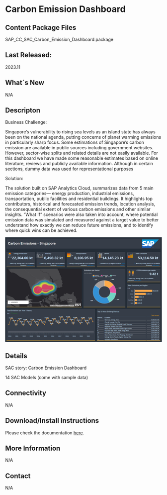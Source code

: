 # Carbon Emission Dashboard

## Content Package Files
SAP_CC_SAC_Carbon_Emission_Dashboard.package

## Last Released:
2023.11

## What´s New
N/A

## Descripton
Business Challenge:

Singapore’s vulnerability to rising sea levels as an island state has always been on the national agenda, putting concerns of planet warming emissions in particularly sharp focus. Some estimations of Singapore’s carbon emission are available in public sources including government websites. However, sector-wise splits and related details are not easily available. For this dashboard we have made some reasonable estimates based on online literature, reviews and publicly available information. Although in certain sections, dummy data was used for representational purposes

Solution:

The solution built on SAP Analytics Cloud, summarizes data from 5 main emission categories— energy production, industrial emissions, transportation, public facilities and residential buildings. It highlights top contributors, historical and forecasted emission trends, location analysis, the consequential extent of various carbon emissions and other similar insights. “What If” scenarios were also taken into account, where potential emission data was simulated and measured against a target value to better understand how exactly we can reduce future emissions, and to identify where quick wins can be achieved.

![Carbon Emission](Carbon_Emisson_Screenshot.png)

## Details
SAC story: Carbon Emission Dashboard

14 SAC Models (come with sample data) 

## Connectivity
N/A

## Download/Install Instructions
Please check the documentation [here](https://help.sap.com/docs/SAP_ANALYTICS_CLOUD/42093f14b43c485fbe3adbbe81eff6c8/ef516563b3fe4c69b6f718f17ed94cdf.html).

## More Information
N/A

## Contact
N/A
